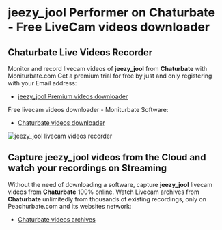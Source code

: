 # jeezy_jool Performer on Chaturbate - Free LiveCam videos downloader

## Chaturbate Live Videos Recorder

Monitor and record livecam videos of **jeezy_jool** from **Chaturbate** with Moniturbate.com
Get a premium trial for free by just and only registering with your Email address:
* [jeezy_jool Premium videos downloader](https://moniturbate.com/request-demo-licence-key.html)

Free livecam videos downloader - Moniturbate Software:
* [Chaturbate videos downloader](https://moniturbate.com/moniturbate-download-software.html)

![jeezy_jool livecam videos recorder](https://peachurnet.com/templates/moniturbate-software.png)


## Capture jeezy_jool videos from the Cloud and watch your recordings on Streaming

Without the need of downloading a software, capture **jeezy_jool** livecam videos from **Chaturbate** 100% online.
Watch Livecam archives from **Chaturbate** unlimitedly from thousands of existing recordings, only on Peachurbate.com and its websites network:
* [Chaturbate videos archives](https://peachurnet.com/)
